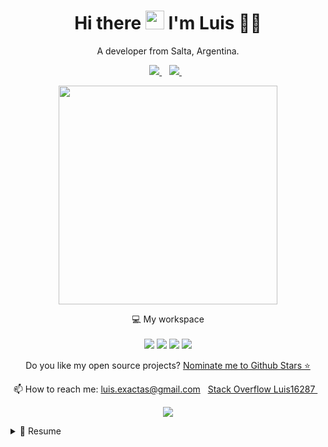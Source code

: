 <h1 align='center'>
  Hi there <img src="https://user-images.githubusercontent.com/1303154/88677602-1635ba80-d120-11ea-84d8-d263ba5fc3c0.gif" width="30"> I'm Luis 👨‍💻
</h1>

<p align='center'>
  A developer from Salta, Argentina.
</p>

<p align='center'>

  <a href="https://www.linkedin.com/in/luis-farfan-52823711a/">
    <img src="https://img.shields.io/badge/linkedin-%230077B5.svg?&style=for-the-badge&logo=linkedin&logoColor=white" />
  </a>&nbsp;&nbsp;
  <a href="https://t.me/LuisFarfan87">
    <img src="https://img.shields.io/badge/telegram-%230077B5.svg?&style=for-the-badge&logo=telegram&logoColor=white" />        
  </a>&nbsp;&nbsp;

</p>

<p align='center'>
  <a href="#"><img src="https://github-readme-stats.vercel.app/api?username=luis16287&show_icons=true&count_private=true&theme=dark" width="350"></a>
</p>

<p align='center'>
  💻 My workspace<br/><br/>
  <img src="https://img.shields.io/badge/Windows 10-0078D6?logo=windows&style=for-the-badge&logoColor=white" />
  <img src="https://img.shields.io/badge/Intel%20Core%20I7-483D8B?logo=intel&style=for-the-badge&logoColor=white" />
  <img src="https://img.shields.io/badge/RAM-16GB-%230071C5.svg?&style=for-the-badge&logoColor=white" />
  <img src="https://img.shields.io/badge/nvidia-1060%20TI-%2376B900.svg?&style=for-the-badge&logo=nvidia&logoColor=white" />
</p>

<p align='center'>
  Do you like my open source projects? <a href='https://stars.github.com/nominate/'>Nominate me to Github Stars ⭐</a>
</p>

<!-- <details align='center'>
  <summary>:zap: My workspace specs</summary>
</details>-->

<p align='center'>
  📫 How to reach me: <a href='mailto:luis.exactas@gmail.com'>luis.exactas@gmail.com</a>&nbsp;&nbsp;
  <a href="https://stackoverflow.com/users/5852127/luis16287">
    Stack Overflow Luis16287
  </a>&nbsp;&nbsp;
</p>
<p align='center'>
  <a href="#"><img src="https://badges.pufler.dev/visits/luis16287/luis16287"></a>
</p>

<details>
  <summary>📃 Resume</summary>


## Education

- 📖 **High school**\
📆 1999 - 2004\
🎓 **Colegio Salesiano Angel Zerda** - Salta, Argentina

- 📖 **University**\
📆 2006 - 2012\
🎓 **Universidad Nacional de Salta** - Salta, Argentina


## Experience

  
<!--
<img align="right" src="https://img.shields.io/badge/Python-3498DB?logo=python&logoColor=white" />
<img align="right" src="https://img.shields.io/badge/Flask-181717?logo=flask&logoColor=white" />
<img align="right" src="https://img.shields.io/badge/Slack-4A154B?logo=slack&logoColor=white" />
<img align="right" src="https://img.shields.io/badge/Github-181717?logo=github&logoColor=white" />
<img align="right" src="https://img.shields.io/badge/Java-E34F26?logo=java&logoColor=white" />
<img align="right" src="https://img.shields.io/badge/Pycharm-181717?logo=pycharm&logoColor=white" />
<img align="right" src="https://img.shields.io/badge/MySQL-3498DB?logo=mysql&logoColor=white" />
<img align="right" src="https://img.shields.io/badge/Linux-181717?logo=linux&logoColor=white" />
<img align="right" src="https://img.shields.io/badge/Docker-3498DB?logo=docker&logoColor=white" />
-->
  
1. 👨‍💻 **Angular Developer**\
- 📆 2020 - moment\
- 🏢 **Sofrecom Argentina** - Remoto - Salta, Argentina
- <img src="https://img.shields.io/badge/Angular-3498DB?logo=angular&logoColor=white" />
  <img src="https://img.shields.io/badge/Typescript-181717?logo=typescript&logoColor=white" />
  <img src="https://img.shields.io/badge/Html5-4A154B?logo=html5&logoColor=white" />
  <img src="https://img.shields.io/badge/Sass-181717?logo=sass&logoColor=white" />
  <img src="https://img.shields.io/badge/Visual%20Studio%20Code-181717?logo=visualstudiocode&logoColor=white" />
  <img src="https://img.shields.io/badge/Microsoft%20Teams-3498DB?logo=microsoftteams&logoColor=white" />
  <img src="https://img.shields.io/badge/Bootstrap-3498DB?logo=bootstrap&logoColor=white" />
  <img src="https://img.shields.io/badge/Azure%20Devops-181717?logo=azuredevops&logoColor=white" />
  <img src="https://img.shields.io/badge/Gitlab-3498DB?logo=gitlab&logoColor=white" />
  <img src="https://img.shields.io/badge/MariaDB-4A154B?logo=mariadb&logoColor=white" />

2. 👨‍💻 **Fullstack Developer**\
- 📆 2017 - 2020\
- 🏢 **Ministerio de la Primera Infancia** - Salta, Argentina
- <img src="https://img.shields.io/badge/Angular-3498DB?logo=angular&logoColor=white" />
  <img src="https://img.shields.io/badge/Typescript-181717?logo=typescript&logoColor=white" />
  <img src="https://img.shields.io/badge/Html5-4A154B?logo=html5&logoColor=white" />
  <img src="https://img.shields.io/badge/Sass-181717?logo=sass&logoColor=white" />
  <img src="https://img.shields.io/badge/Visual%20Studio%20Code-181717?logo=visualstudiocode&logoColor=white" />  
  <img src="https://img.shields.io/badge/Github-181717?logo=github&logoColor=white" />
  <img src="https://img.shields.io/badge/MySQL-3498DB?logo=mysql&logoColor=white" />
  <img src="https://img.shields.io/badge/Android%20Studio-3498DB?logo=androidstudio&logoColor=white" />
  <img src="https://img.shields.io/badge/Java-E34F26?logo=java&logoColor=white" />
  <img src="https://img.shields.io/badge/Sqlite-181717?logo=sqlite&logoColor=white" />
  <img src="https://img.shields.io/badge/Firebase-181717?logo=firebase&logoColor=white" />

3. 👨‍💻 **Freelance Developer**\
- 📆 2015 - 2017\
- 🏢 **Viboz** - Salta, Argentina
- <img src="https://img.shields.io/badge/MeteorJS-3498DB?logo=meteor&logoColor=white" />
  <img src="https://img.shields.io/badge/Javascript-181717?logo=javascript&logoColor=white" />
  <img src="https://img.shields.io/badge/Html5-4A154B?logo=html5&logoColor=white" />
  <img src="https://img.shields.io/badge/Css-181717?logo=css3&logoColor=white" />
  <img src="https://img.shields.io/badge/Visual%20Studio%20Code-181717?logo=visualstudiocode&logoColor=white" />  
  <img src="https://img.shields.io/badge/Bitbucket-181717?logo=bitbucket&logoColor=white" />
  <img src="https://img.shields.io/badge/MongoDB-3498DB?logo=mongodb&logoColor=white" />
  <img src="https://img.shields.io/badge/Slack-4A154B?logo=slack&logoColor=white" />
  <img src="https://img.shields.io/badge/Docker-3498DB?logo=docker&logoColor=white" />

## Technical information

<img align="right" src="https://img.shields.io/badge/Ubuntu-E95420?logo=ubuntu&logoColor=white" />
<img align="right" src="https://img.shields.io/badge/Windows-0078D6?logo=windows&logoColor=white" />

**Operating Systems**

</details>

<!--
**Luis16287/Luis16287** is a ✨ _special_ ✨ repository because its `README.md` (this file) appears on your GitHub profile.

Here are some ideas to get you started:

- 🔭 I’m currently working on ...
- 🌱 I’m currently learning ...
- 👯 I’m looking to collaborate on ...
- 🤔 I’m looking for help with ...
- 💬 Ask me about ...
- 📫 How to reach me: ...
- 😄 Pronouns: ...
- ⚡ Fun fact: ...
-->

